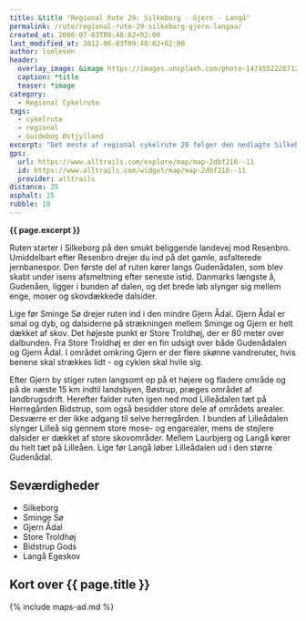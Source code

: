 ```yaml
---
title: &title "Regional Rute 29: Silkeborg - Gjern - Langå"
permalink: /rute/regional-rute-29-silkeborg-gjern-langaa/
created_at: 2006-07-03T09:48:02+02:00
last_modified_at: 2012-06-03T09:48:02+02:00
author: lsolesen
header:
  overlay_image: &image https://images.unsplash.com/photo-1474552226712-ac0f0961a954?ixlib=rb-1.2.1&ixid=eyJhcHBfaWQiOjEyMDd9&auto=format&fit=crop&w=1651&q=80
  caption: *title
  teaser: *image
category:
  - Regional Cykelrute
tags:
  - cykelrute
  - regional
  - Guidebog Østjylland
excerpt: "Det meste af regional cykelrute 29 følger den nedlagte Silkeborg-Langå-jernbane gennem et varieret landskab. Halvdelen af ruten løber langs tre markante ådale; Gudenådalen, Gjern Ådal og Lilleådalen. Resten af ruten passerer fortrinsvist forbi mindre byer og marker."
gps:
  url: https://www.alltrails.com/explore/map/map-2dbf216--11
  id: https://www.alltrails.com/widget/map/map-2dbf216--11
  provider: alltrails
distance: 35
asphalt: 25
rubble: 10
---
```


**{{ page.excerpt }}**

Ruten starter i Silkeborg på den smukt beliggende landevej mod Resenbro. Umiddelbart efter Resenbro drejer du ind på det gamle, asfalterede jernbanespor. Den første del af ruten kører langs Gudenådalen, som blev skabt under isens afsmeltning efter seneste istid. Danmarks længste å, Gudenåen, ligger i bunden af dalen, og det brede løb slynger sig mellem enge, moser og skovdækkede dalsider.

Lige før Sminge Sø drejer ruten ind i den mindre Gjern Ådal. Gjern Ådal er smal og dyb, og dalsiderne på strækningen mellem Sminge og Gjern er helt dækket af skov. Det højeste punkt er Store Troldhøj, der er 80 meter over dalbunden. Fra Store Troldhøj er der en fin udsigt over både Gudenådalen og Gjern Ådal. I området omkring Gjern er der flere skønne vandreruter, hvis benene skal strækkes lidt - og cyklen skal hvile sig.

Efter Gjern by stiger ruten langsomt op på et højere og fladere område og på de næste 15 km indtil landsbyen, Bøstrup, præges området af landbrugsdrift. Herefter falder ruten igen ned mod Lilleådalen tæt på Herregården Bidstrup, som også besidder store dele af områdets arealer. Desværre er der ikke adgang til selve herregården. I bunden af Lilleådalen slynger Lilleå sig gennem store mose- og engarealer, mens de stejlere dalsider er dækket af store skovområder. Mellem Laurbjerg og Langå kører du helt tæt på Lilleåen. Lige før Langå løber Lilleådalen ud i den større Gudenådal.

## Seværdigheder

- Silkeborg
- Sminge Sø
- Gjern Ådal
- Store Troldhøj
- Bidstrup Gods
- Langå Egeskov

## Kort over {{ page.title }}

{% include maps-ad.md %}
